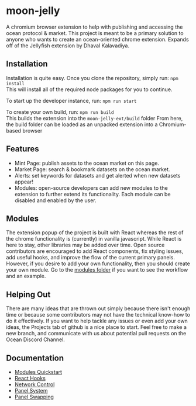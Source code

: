 # moon-jelly
A chromium browser extension to help with publishing and accessing the ocean protocol & market. 
This project is meant to be a primary solution to anyone who wants to create an ocean-oriented chrome extension.
Expands off of the Jellyfish extension by Dhaval Kalavadiya.

## Installation
Installation is quite easy. Once you clone the repository, simply run:
`npm install`  
This will install all of the required node packages for you to continue.  

To start up the developer instance, run:
`npm run start`  

To create your own build, run:
`npm run build`  
This builds the extension into the `moon-jelly-ext/build` folder
From here, the build folder can be loaded as an unpacked extension into a Chromium-based browser  

## Features
- Mint Page: publish assets to the ocean market on this page.
- Market Page: search & bookmark datasets on the ocean market.
- Alerts: set keywords for datasets and get alerted when new datasets appear!
- Modules: open-source developers can add new modules to the extension to further extend its functionality. Each module can be disabled and enabled by the user.

## Modules
The extension popup of the project is built with React whereas the rest of the chrome functionality is (currently) in vanilla javascript. While React is here to stay, other libraries may be added over time.
Open source contributors are encouraged to add React components, fix styling issues, add useful hooks, and improve the flow of the current primary panels. However, if you desire to add your own functionality, then you should create your own module.
Go to the [modules folder](https://github.com/jboetticher/moon-jelly/tree/main/moon-jelly-ext/src/modules) if you want to see the workflow and an example.

## Helping Out
There are many ideas that are thrown out simply because there isn't enough time or because some contributors may not have the technical know-how to do it effectively. If you want to help tackle any issues or even add your own ideas, the Projects tab of github is a nice place to start.
Feel free to make a new branch, and communicate with us about potential pull requests on the Ocean Discord Channel.

## Documentation
- [Modules Quickstart](https://github.com/jboetticher/moon-jelly/tree/main/moon-jelly-ext/src/modules)
- [React Hooks](https://github.com/jboetticher/moon-jelly/tree/main/moon-jelly-ext/src/functionality)
- [Network Control](https://github.com/jboetticher/moon-jelly/tree/main/moon-jelly-ext/src#network-control)
- [Panel System](https://github.com/jboetticher/moon-jelly/tree/main/moon-jelly-ext/src#appjs)
- [Panel Swapping](https://github.com/jboetticher/moon-jelly/tree/main/moon-jelly-ext/src#panel-swapping-breakdown)

